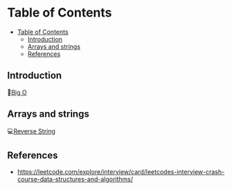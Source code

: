 # Table of Contents
- [Table of Contents](#table-of-contents)
  - [Introduction](#introduction)
  - [Arrays and strings](#arrays-and-strings)
  - [References](#references)

## Introduction

📝[Big O](leetcode/Introduction/Big-O.md)

## Arrays and strings

💻[Reverse String](leetcode/Arrays-and-strings/Reverse-String.md)



## References
- https://leetcode.com/explore/interview/card/leetcodes-interview-crash-course-data-structures-and-algorithms/